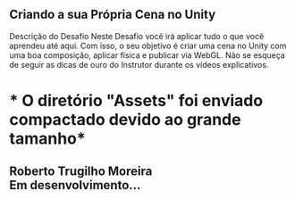 ## Criando a sua Própria Cena no Unity


Descrição do Desafio
Neste Desafio você irá aplicar tudo o que você aprendeu até aqui. Com isso, o seu objetivo é criar uma cena no Unity com uma boa composição, aplicar física e publicar via WebGL. Não se esqueça de seguir as dicas de ouro do Instrutor durante os vídeos explicativos.

# * O diretório "Assets" foi enviado compactado devido ao grande tamanho*

## Roberto Trugilho Moreira<br>Em desenvolvimento...

